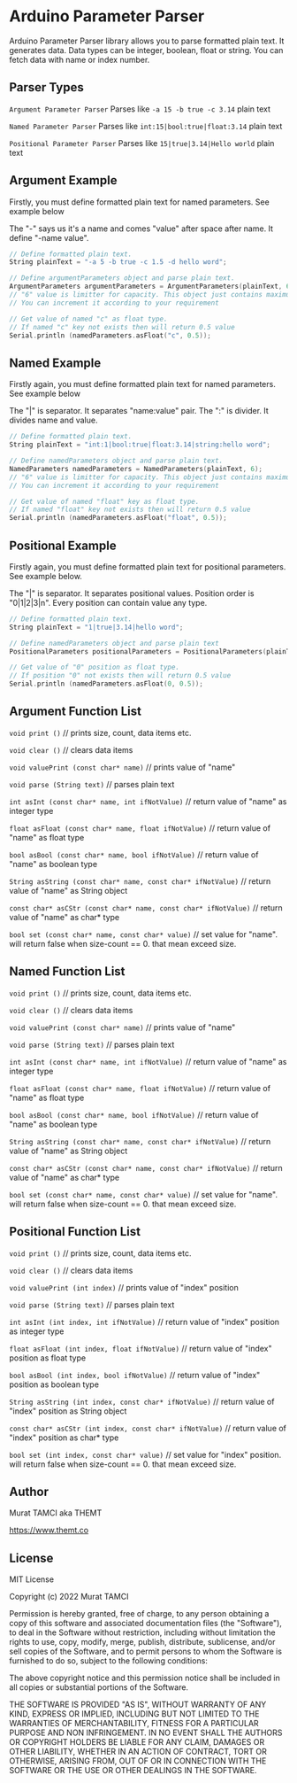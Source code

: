 # Arduino Parameter Parser

Arduino Parameter Parser library allows you to parse formatted plain text. It generates data. Data types can be integer, boolean, float or string.  You can fetch data with name or index number. 

## Parser Types

`Argument Parameter Parser` Parses like `-a 15 -b true -c 3.14` plain text

`Named Parameter Parser` Parses like `int:15|bool:true|float:3.14` plain text

`Positional Parameter Parser` Parses like `15|true|3.14|Hello world` plain text

## Argument Example

Firstly, you must define formatted plain text for named parameters. See example below

The "-" says us it's a name and comes "value" after space after name. It define "-name value".

```c++
// Define formatted plain text. 
String plainText = "-a 5 -b true -c 1.5 -d hello word";

// Define argumentParameters object and parse plain text.
ArgumentParameters argumentParameters = ArgumentParameters(plainText, 6);
// "6" value is limitter for capacity. This object just contains maximum 6 "-name value" pairs.
// You can increment it according to your requirement

// Get value of named "c" as float type.
// If named "c" key not exists then will return 0.5 value
Serial.println (namedParameters.asFloat("c", 0.5));
```



## Named Example

Firstly again, you must define formatted plain text for named parameters. See example below

The "|" is separator. It separates "name:value" pair. The ":" is divider. It divides name and value.

```c++
// Define formatted plain text. 
String plainText = "int:1|bool:true|float:3.14|string:hello word";

// Define namedParameters object and parse plain text.
NamedParameters namedParameters = NamedParameters(plainText, 6);
// "6" value is limitter for capacity. This object just contains maximum 6 name:value pairs.
// You can increment it according to your requirement

// Get value of named "float" key as float type.
// If named "float" key not exists then will return 0.5 value
Serial.println (namedParameters.asFloat("float", 0.5));
```



## Positional Example

Firstly again, you must define formatted plain text for positional parameters. See example below.

The "|" is separator. It separates positional values. Position order is "0|1|2|3|n". Every position can contain value any type.

```c++
// Define formatted plain text. 
String plainText = "1|true|3.14|hello word";

// Define namedParameters object and parse plain text
PositionalParameters positionalParameters = PositionalParameters(plainText, 6);

// Get value of "0" position as float type.
// If position "0" not exists then will return 0.5 value
Serial.println (namedParameters.asFloat(0, 0.5));
```



## Argument Function List

`void print ()` // prints size, count, data items etc.

`void clear ()` // clears data items

`void valuePrint (const char* name)` // prints value of "name"

`void parse (String text)` // parses plain text

`int asInt (const char* name, int ifNotValue)` // return value of "name" as integer type

`float asFloat (const char* name, float ifNotValue)` // return value of "name" as float type

`bool asBool (const char* name, bool ifNotValue)` // return value of "name" as boolean type

`String asString (const char* name, const char* ifNotValue)` // return value of "name" as String object

`const char* asCStr (const char* name, const char* ifNotValue)` // return value of "name" as char* type

`bool set (const char* name, const char* value)` // set value for "name". will return false when size-count == 0. that mean exceed size.

## Named Function List

`void print ()` // prints size, count, data items etc.

`void clear ()` // clears data items

`void valuePrint (const char* name)` // prints value of "name"

`void parse (String text)` // parses plain text

`int asInt (const char* name, int ifNotValue)` // return value of "name" as integer type

`float asFloat (const char* name, float ifNotValue)` // return value of "name" as float type

`bool asBool (const char* name, bool ifNotValue)` // return value of "name" as boolean type

`String asString (const char* name, const char* ifNotValue)` // return value of "name" as String object

`const char* asCStr (const char* name, const char* ifNotValue)` // return value of "name" as char* type

`bool set (const char* name, const char* value)` // set value for "name". will return false when size-count == 0. that mean exceed size.

## Positional Function List

`void print ()` // prints size, count, data items etc.

`void clear ()` // clears data items

`void valuePrint (int index)` // prints value of "index" position

`void parse (String text)` // parses plain text

`int asInt (int index, int ifNotValue)` // return value of "index" position as integer type

`float asFloat (int index, float ifNotValue)` // return value of "index" position as float type

`bool asBool (int index, bool ifNotValue)` // return value of "index" position as boolean type

`String asString (int index, const char* ifNotValue)` // return value of "index" position as String object

`const char* asCStr (int index, const char* ifNotValue)` // return value of "index" position as char* type

`bool set (int index, const char* value)` // set value for "index" position. will return false when size-count == 0. that mean exceed size.

## Author

Murat TAMCI aka THEMT

https://www.themt.co

## License

MIT License

Copyright (c) 2022 Murat TAMCI

Permission is hereby granted, free of charge, to any person obtaining a copy
of this software and associated documentation files (the "Software"), to deal
in the Software without restriction, including without limitation the rights
to use, copy, modify, merge, publish, distribute, sublicense, and/or sell
copies of the Software, and to permit persons to whom the Software is
furnished to do so, subject to the following conditions:

The above copyright notice and this permission notice shall be included in all
copies or substantial portions of the Software.

THE SOFTWARE IS PROVIDED "AS IS", WITHOUT WARRANTY OF ANY KIND, EXPRESS OR
IMPLIED, INCLUDING BUT NOT LIMITED TO THE WARRANTIES OF MERCHANTABILITY,
FITNESS FOR A PARTICULAR PURPOSE AND NON INFRINGEMENT. IN NO EVENT SHALL THE
AUTHORS OR COPYRIGHT HOLDERS BE LIABLE FOR ANY CLAIM, DAMAGES OR OTHER
LIABILITY, WHETHER IN AN ACTION OF CONTRACT, TORT OR OTHERWISE, ARISING FROM,
OUT OF OR IN CONNECTION WITH THE SOFTWARE OR THE USE OR OTHER DEALINGS IN THE
SOFTWARE.